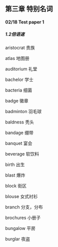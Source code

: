 ## 第三章 特别名词

#### 02/18 Test paper 1 
##### 1.2倍语速

aristocrat 贵族

atlas 地图册

auditorium 礼堂

bachelor 学士

bacteria 细菌

badge 徽章

badminton 羽毛球

baldness 秃头

bandage 绷带

banquet 宴会

beverage 软饮料

birth 出生

blast 爆炸

block 街区

blouse 女式衬衫

branch 分支，分布

brochures 小册子

bungalow 平房

burglar 夜盗









